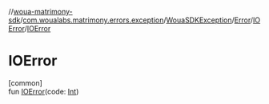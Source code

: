 //[woua-matrimony-sdk](../../../../../index.md)/[com.woualabs.matrimony.errors.exception](../../../index.md)/[WouaSDKException](../../index.md)/[Error](../index.md)/[IOError](index.md)/[IOError](-i-o-error.md)

# IOError

[common]\
fun [IOError](-i-o-error.md)(code: [Int](https://kotlinlang.org/api/latest/jvm/stdlib/kotlin/-int/index.html))
